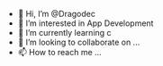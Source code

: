 - 👋 Hi, I’m @Dragodec
- 👀 I’m interested in App Development
- 🌱 I’m currently learning c
- 💞️ I’m looking to collaborate on ...
- 📫 How to reach me ...

<!---
Dragodec/Dragodec is a ✨ special ✨ repository because its `README.md` (this file) appears on your GitHub profile.
You can click the Preview link to take a look at your changes.
--->
